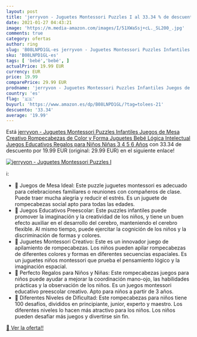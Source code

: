 ```yaml
---
layout: post
title: 'jerryvon - Juguetes Montessori Puzzles I al 33.34 % de descuento'
date: 2021-01-27 04:43:21
image: 'https://m.media-amazon.com/images/I/51XWaSsj+cL._SL200_.jpg'
comments: true
category: ofertas
author: ring
slug: 'B08LNPD1GL-es jerryvon - Juguetes Montessori Puzzles Infantiles Juegos...'
sku: 'B08LNPD1GL-es'
tags: [ 'bebé','bebé', ]
actualPrice: 19.99 EUR
currency: EUR
price: 19.99
comparePrice: 29.99 EUR
prodname: 'jerryvon - Juguetes Montessori Puzzles Infantiles Juegos de Mesa Creativo Rompecabezas de Color y Forma Juguetes Bebé Lógica Intelectual Juegos Educativos Regalos para Niños Niñas 3 4 5 6 Años'
country: 'es'
flag: '🇪🇸'
buyurl: 'https://www.amazon.es/dp/B08LNPD1GL/?tag=tolees-21'
descuento: '33.34'
average: '19.99'
---
```


Está [jerryvon - Juguetes Montessori Puzzles Infantiles Juegos de Mesa Creativo Rompecabezas de Color y Forma Juguetes Bebé Lógica Intelectual Juegos Educativos Regalos para Niños Niñas 3 4 5 6 Años](https://www.amazon.es/dp/B08LNPD1GL/?tag=tolees-21) con 33.34 de descuento por 19.99 EUR (original: 29.99 EUR) en el siguiente enlace!

[![jerryvon - Juguetes Montessori Puzzles I](https://m.media-amazon.com/images/I/51XWaSsj+cL._SL200_.jpg)](https://www.amazon.es/dp/B08LNPD1GL/?tag=tolees-21)

ℹ️:

- 🙆 Juegos de Mesa Ideal: Este puzzle juguetes montessori es adecuado para celebraciones familiares o reuniones con compañeros de clase. Puede traer mucha alegría y reducir el estrés. Es un juguete de rompecabezas social apto para todas las edades.
- 🙆 Juegos Educativos Preescolar: Este puzzles infantiles puede promover la imaginación y la creatividad de los niños, y tiene un buen efecto auxiliar en el desarrollo del cerebro, manteniendo el cerebro flexible. Al mismo tiempo, puede ejercitar la cognición de los niños y la discriminación de formas y colores.
- 🙆 Juguetes Montessori Creativo: Este es un innovador juego de apilamiento de rompecabezas. Los niños pueden apilar rompecabezas de diferentes colores y formas en diferentes secuencias espaciales. Es un juguetes niños montessori que prueba el pensamiento lógico y la imaginación espacial.
- 🙆 Perfecto Regalos para Niños y Niñas: Este rompecabezas juegos para niños puede ayudar a mejorar la coordinación mano-ojo, las habilidades prácticas y la observación de los niños. Es un juegos montessori educativo preescolar creativo. Apto para niños a partir de 3 años.
- 🙆 Diferentes Niveles de Dificultad: Este rompecabezas para niños tiene 100 desafíos, divididos en principiante, junior, experto y maestro. Los diferentes niveles lo hacen más atractivo para los niños. Los niños pueden desafiar más juegos y divertirse sin fin.

[🛒 Ver la oferta!!](https://www.amazon.es/dp/B08LNPD1GL/?tag=tolees-21)
